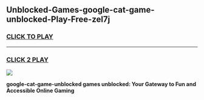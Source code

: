 
## Unblocked-Games-google-cat-game-unblocked-Play-Free-zel7j
<h3>
<a href="https://premium76.site?title=google-cat-game-unblocked&ref=21A">CLICK TO PLAY</a></h3>
<hr>

<h3>
<a href="https://premium76.site?title=google-cat-game-unblocked&ref=21A">CLICK 2 PLAY</a>
  
</h3>

<a href="https://premium76.site?title=google-cat-game-unblocked&ref=21A"><img src="https://clearcache.store/games.png"></a>


**google-cat-game-unblocked games unblocked: Your Gateway to Fun and Accessible Online Gaming**
